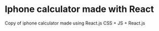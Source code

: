 # Iphone calculator made with React
Copy of iphone calculator made using React.js
CSS + JS + React.js
